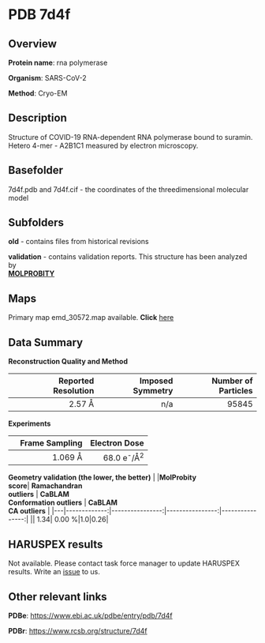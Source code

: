 # PDB 7d4f

## Overview

**Protein name**: rna polymerase

**Organism**: SARS-CoV-2

**Method**: Cryo-EM

## Description

Structure of COVID-19 RNA-dependent RNA polymerase bound to suramin. Hetero 4-mer - A2B1C1 measured by electron microscopy.

## Basefolder

7d4f.pdb and 7d4f.cif - the coordinates of the threedimensional molecular model

## Subfolders



**old** - contains files from historical revisions

**validation** - contains validation reports. This structure has been analyzed by <br>  [**MOLPROBITY**](https://github.com/thorn-lab/coronavirus_structural_task_force/tree/master/pdb/rna_polymerase/SARS-CoV-2/7d4f/validation/molprobity)    



## Maps

Primary map emd_30572.map available. **Click** [here](http://ftp.wwpdb.org/pub/emdb/structures/EMD-30572/map/) 

## Data Summary
**Reconstruction Quality and Method**

|   | Reported Resolution | Imposed Symmetry | Number of Particles |
|---|-------------:|----------------:|--------------:|
|   |2.57 Å|n/a|95845|

**Experiments**

|   | Frame Sampling | Electron Dose |
|---|-------------:|----------------:|
|   |1.069 Å|68.0 e<sup>-</sup>/Å<sup>2</sup>|

**Geometry validation (the lower, the better)**
|   |**MolProbity<br>score**| **Ramachandran<br>outliers** | **CaBLAM<br>Conformation outliers** | **CaBLAM<br>CA outliers** |
|---|-------------:|----------------:|----------------:|----------------:|
||  1.34|  0.00 %|1.0|0.26|

## HARUSPEX results

Not available. Please contact task force manager to update HARUSPEX results. Write an [issue](https://github.com/thorn-lab/coronavirus_structural_task_force/issues) to us.

## Other relevant links 
**PDBe**:  https://www.ebi.ac.uk/pdbe/entry/pdb/7d4f
 
**PDBr**: https://www.rcsb.org/structure/7d4f 
